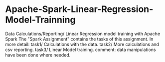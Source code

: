 # Apache-Spark-Linear-Regression-Model-Trainning
Data Calculations/Reporting/ Linear Regression model training with Apache Spark
The  "Spark Assignment" contains the tasks of this assignment. In more detail:
task1/ Calculations with the data.
task2/ More calculations and csv reporting.
task3/ Linear Model training.
comment: data manipulations have been done where needed.
